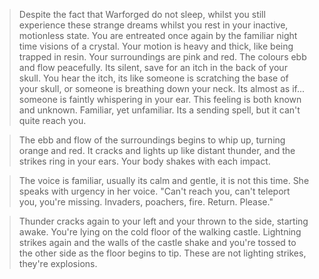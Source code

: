 > Despite the fact that Warforged do not sleep, whilst you still experience these strange dreams whilst you rest in your inactive, motionless state. You are entreated once again by the familiar night time visions of a crystal. Your motion is heavy and thick, like being trapped in resin. Your surroundings are pink and red. The colours ebb and flow peacefully. Its silent, save for an itch in the back of your skull. You hear the itch, its like someone is scratching the base of your skull, or someone is breathing down your neck. Its almost as if... someone is faintly whispering in your ear. This feeling is both known and unknown. Familiar, yet unfamiliar. Its a sending spell, but it can't quite reach you.

> The ebb and flow of the surroundings begins to whip up, turning orange and red. It cracks and lights up like distant thunder, and the strikes ring in your ears. Your body shakes with each impact.

> The voice is familiar, usually its calm and gentle, it is not this time. She speaks with urgency in her voice. "Can't reach you, can't teleport you, you're missing. Invaders, poachers, fire. Return. Please."

> Thunder cracks again to your left and your thrown to the side, starting awake. You're lying on the cold floor of the walking castle. Lightning strikes again and the walls of the castle shake and you're tossed to the other side as the floor begins to tip. These are not lighting strikes, they're explosions.